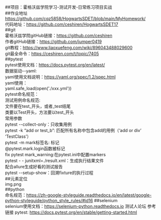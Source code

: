 ##项目：霍格沃兹学院学习-测试开发-日常练习项目实战  
##作业地址 https://github.com/cqz5858/HogwartsSDET/blob/main/MyHomework/   
  代码地址：https://github.com/ceshiren/HogwartsSDET17  
##git  
霍格沃兹学院gitHub链接：https://github.com/ceshiren  
作者gitHub链接：https://github.com/jumper0419  
git教程：https://www.liaoxuefeng.com/wiki/896043488029600  
git最全命令：https://ceshiren.com/t/topic/7405  
##pytest  
pytest使用文档：https://docs.pytest.org/en/latest/  
数据驱动--yaml:  
yaml使用文档说明：https://yaml.org/spec/1.2/spec.html  
yaml使用：  
yaml.safe_load(open('./xxx.yml'))  
pytest命名规范：  
测试用例命名规范:  
文件要在test_开头，或者_test结尾  
类要以Test开头，方法要以test_开头  
常用参数  
pytest --collect-only：只收集用例  
pytest -k “add or test_b”: 匹配所有名称中包含add的用例（‘add or div’ ‘TestClass’）  
pytest -m mark标签名: 标记  
@pytest.mark.login函数被标记  
fix pytest mark_warning:在pytest.ini中配置markers  
pytest - - junitxml=./result.xml：生成执行结果文件  
配合allure生成好看的测试报告  
pytest --setup-show：回溯fixture的执行过程  
##元素定位  
img.png  
##python  
命名规范：https://zh-google-styleguide.readthedocs.io/en/latest/google-python-styleguide/python_style_rules/#id16
##selenium  
selenium使用文档：https://selenium-python.readthedocs.io
测试人论坛 参考链接 pytest: https://docs.pytest.org/en/stable/getting-started.html
